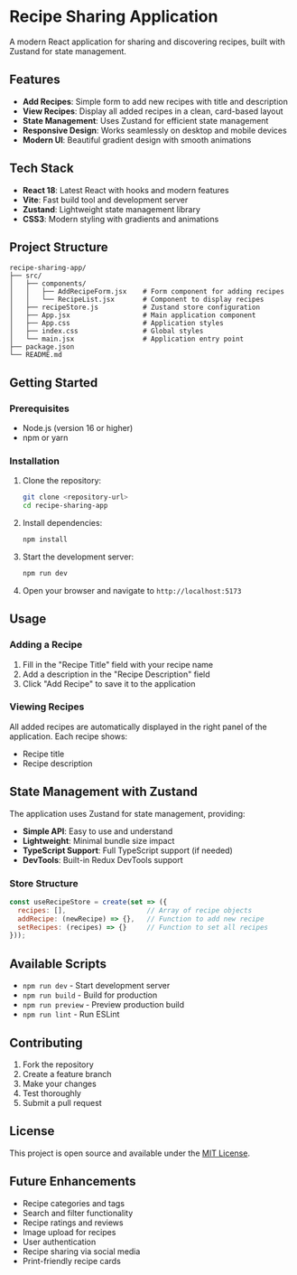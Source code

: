 # Recipe Sharing Application

A modern React application for sharing and discovering recipes, built with Zustand for state management.

## Features

- **Add Recipes**: Simple form to add new recipes with title and description
- **View Recipes**: Display all added recipes in a clean, card-based layout
- **State Management**: Uses Zustand for efficient state management
- **Responsive Design**: Works seamlessly on desktop and mobile devices
- **Modern UI**: Beautiful gradient design with smooth animations

## Tech Stack

- **React 18**: Latest React with hooks and modern features
- **Vite**: Fast build tool and development server
- **Zustand**: Lightweight state management library
- **CSS3**: Modern styling with gradients and animations

## Project Structure

```
recipe-sharing-app/
├── src/
│   ├── components/
│   │   ├── AddRecipeForm.jsx    # Form component for adding recipes
│   │   └── RecipeList.jsx       # Component to display recipes
│   ├── recipeStore.js           # Zustand store configuration
│   ├── App.jsx                  # Main application component
│   ├── App.css                  # Application styles
│   ├── index.css                # Global styles
│   └── main.jsx                 # Application entry point
├── package.json
└── README.md
```

## Getting Started

### Prerequisites

- Node.js (version 16 or higher)
- npm or yarn

### Installation

1. Clone the repository:
   ```bash
   git clone <repository-url>
   cd recipe-sharing-app
   ```

2. Install dependencies:
   ```bash
   npm install
   ```

3. Start the development server:
   ```bash
   npm run dev
   ```

4. Open your browser and navigate to `http://localhost:5173`

## Usage

### Adding a Recipe

1. Fill in the "Recipe Title" field with your recipe name
2. Add a description in the "Recipe Description" field
3. Click "Add Recipe" to save it to the application

### Viewing Recipes

All added recipes are automatically displayed in the right panel of the application. Each recipe shows:
- Recipe title
- Recipe description

## State Management with Zustand

The application uses Zustand for state management, providing:

- **Simple API**: Easy to use and understand
- **Lightweight**: Minimal bundle size impact
- **TypeScript Support**: Full TypeScript support (if needed)
- **DevTools**: Built-in Redux DevTools support

### Store Structure

```javascript
const useRecipeStore = create(set => ({
  recipes: [],                    // Array of recipe objects
  addRecipe: (newRecipe) => {},   // Function to add new recipe
  setRecipes: (recipes) => {}     // Function to set all recipes
}));
```

## Available Scripts

- `npm run dev` - Start development server
- `npm run build` - Build for production
- `npm run preview` - Preview production build
- `npm run lint` - Run ESLint

## Contributing

1. Fork the repository
2. Create a feature branch
3. Make your changes
4. Test thoroughly
5. Submit a pull request

## License

This project is open source and available under the [MIT License](LICENSE).

## Future Enhancements

- Recipe categories and tags
- Search and filter functionality
- Recipe ratings and reviews
- Image upload for recipes
- User authentication
- Recipe sharing via social media
- Print-friendly recipe cards

